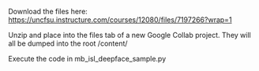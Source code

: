 Download the files here: https://uncfsu.instructure.com/courses/12080/files/7197266?wrap=1

Unzip and place into the files tab of a new Google Collab project. They will all be dumped into the root /content/

Execute the code in mb_isl_deepface_sample.py
